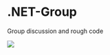 # .NET-Group
Group discussion and rough code

<img src="https://www.google.com/url?sa=i&url=https%3A%2F%2Fhmhub.in%2Fmis-management-information-system%2F&psig=AOvVaw2Zc6Kiy5hFIlKxTA2dVf4w&ust=1671616344688000&source=images&cd=vfe&ved=0CA0QjRxqFwoTCOjHpKj2h_wCFQAAAAAdAAAAABAD"></img>
